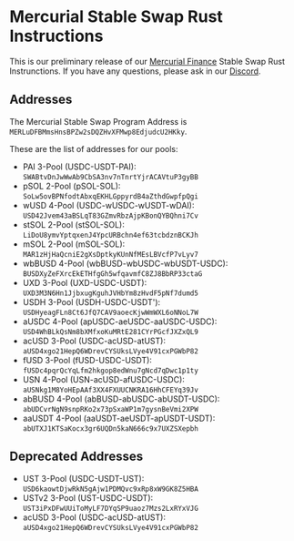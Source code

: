 # Mercurial Stable Swap Rust Instructions

This is our preliminary release of our [Mercurial Finance](https://mercurial.finance) Stable Swap Rust Instrunctions. If you have any questions, please ask in our [Discord](https://discord.gg/WwFwsVtvpH).

## Addresses

The Mercurial Stable Swap Program Address is `MERLuDFBMmsHnsBPZw2sDQZHvXFMwp8EdjudcU2HKky`.

These are the list of addresses for our pools:
* PAI 3-Pool (USDC-USDT-PAI): `SWABtvDnJwWwAb9CbSA3nv7nTnrtYjrACAVtuP3gyBB`
* pSOL 2-Pool (pSOL-SOL): `SoLw5ovBPNfodtAbxqEKHLGppyrdB4aZthdGwpfpQgi`
* wUSD 4-Pool (USDC-wUSDC-wUSDT-wDAI): `USD42Jvem43aBSLqT83GZmvRbzAjpKBonQYBQhni7Cv`
* stSOL 2-Pool (stSOL-SOL): `LiDoU8ymvYptqxenJ4YpcURBchn4ef63tcbdznBCKJh`
* mSOL 2-Pool (mSOL-SOL): `MAR1zHjHaQcniE2gXsDptkyKUnNfMEsLBVcfP7vLyv7`
* wbBUSD 4-Pool (wbBUSD-wbUSDC-wbUSDT-USDC): `BUSDXyZeFXrcEkETHfgGh5wfqavmfC8ZJ8BbRP33ctaG`
* UXD 3-Pool (UXD-USDC-USDT): `UXD3M3N6Hn1JjbxugKguhJVHbYm8zHvdF5pNf7dumd5`
* USDH 3-Pool (USDH-USDC-USDT'): `USDHyeagFLn8Ct6JfQ7CAV9aoecKjwWmWXL6oNNoL7W`
* aUSDC 4-Pool (apUSDC-aeUSDC-aaUSDC-USDC): `USD4WhBLkQsNm8bXMfxoKuMRtE281CYrPGcfJXZxQL9`
* acUSD 3-Pool (USDC-acUSD-atUST): `aUSD4xgo21HepQ6WDrevCYSUksLVye4V91cxPGWbP82`
* fUSD 3-Pool (fUSD-USDC-USDT): `fUSDc4pqrQcYqLfm2hkgop8edWnu7gNcd7qDwc1p1ty`
* USN 4-Pool (USN-acUSD-afUSDC-USDC): `aUSNkg1M8YoHEpAAf3XX4FXUUCNKRA16HhCFEYq39Jv`
* abBUSD 4-Pool (abBUSD-abUSDC-abUSDT-USDC): `abUDCvrNgN9snpRKo2x73pSxaWP1m7gysnBeVmi2XPW`
* aaUSDT 4-Pool (aaUSDT-aeUSDT-apUSDT-USDT): `abUTXJ1KTSaKocx3gr6UQDn5kaN666c9x7UXZSXepbh`

## Deprecated Addresses
* UST 3-Pool (USDC-USDT-UST): `USD6kaowtDjwRkN5gAjw1PDMQvc9xRp8xW9GK8Z5HBA`
* USTv2 3-Pool (UST-USDC-USDT): `UST3iPxDFwUUiToMyLF7DYqSP9uaoz7Mzs2LxRYxVJG`
* acUSD 3-Pool (USDC-acUSD-atUST): `aUSD4xgo21HepQ6WDrevCYSUksLVye4V91cxPGWbP82`